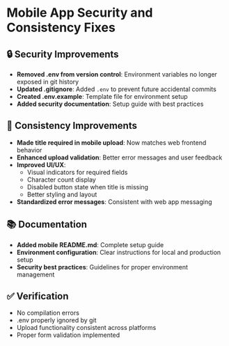 # Mobile App Security and Consistency Fixes

## 🔒 Security Improvements
- **Removed .env from version control**: Environment variables no longer exposed in git history
- **Updated .gitignore**: Added `.env` to prevent future accidental commits
- **Created .env.example**: Template file for environment setup
- **Added security documentation**: Setup guide with best practices

## 📱 Consistency Improvements  
- **Made title required in mobile upload**: Now matches web frontend behavior
- **Enhanced upload validation**: Better error messages and user feedback
- **Improved UI/UX**: 
  - Visual indicators for required fields
  - Character count display
  - Disabled button state when title is missing
  - Better styling and layout
- **Standardized error messages**: Consistent with web app messaging

## 📚 Documentation
- **Added mobile README.md**: Complete setup guide
- **Environment configuration**: Clear instructions for local and production setup
- **Security best practices**: Guidelines for proper environment management

## ✅ Verification
- No compilation errors
- .env properly ignored by git
- Upload functionality consistent across platforms
- Proper form validation implemented
